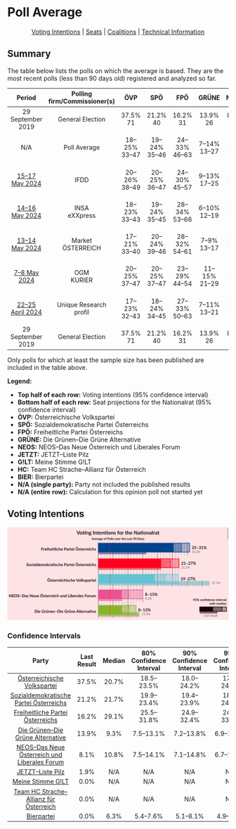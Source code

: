 # Poll Average

<p align="center"><a href="#voting-intentions">Voting Intentions</a> | <a href="#seats">Seats</a> | <a href="#coalitions">Coalitions</a> | <a href="#technical-information">Technical Information</a></p>

## Summary

The table below lists the polls on which the average is based. They are the most recent polls (less than 90 days old) registered and analyzed so far.

| Period     | Polling firm/Commissioner(s) | ÖVP | SPÖ | FPÖ | GRÜNE | NEOS | JETZT | G!LT | HC | BIER |
|:----------:|:----------------------------:|:--:|:--:|:--:|:--:|:--:|:--:|:--:|:--:|:--:|
| 29 September 2019 | General Election | 37.5% <br> 71 | 21.2% <br> 40 | 16.2% <br> 31 | 13.9% <br> 26 | 8.1% <br> 15 | 1.9% <br> 0 | 0.0% <br> 0 | 0.0% <br> 0 | 0.0% <br> 0 |
| N/A | Poll Average | 18–25% <br> 33–47 | 19–24% <br> 35–46 | 24–33% <br> 46–63 | 7–14% <br> 13–27 | 7–15% <br> 12–29 | N/A <br> N/A | N/A <br> N/A | N/A <br> N/A | 5–8% <br> 9–16 |
| [15–17 May 2024](2024-05-17-IFDD.html) | IFDD | 20–26% <br> 38–49 | 20–25% <br> 36–47 | 24–30% <br> 45–57 | 9–13% <br> 17–25 | 10–14% <br> 19–27 | N/A <br> N/A | N/A <br> N/A | N/A <br> N/A | N/A <br> N/A |
| [14–16 May 2024](2024-05-16-INSA.html) | INSA <br> eXXpress | 18–23% <br> 33–43 | 19–24% <br> 35–45 | 28–34% <br> 53–66 | 6–10% <br> 12–19 | 6–10% <br> 12–19 | N/A <br> N/A | N/A <br> N/A | N/A <br> N/A | 5–8% <br> 9–14 |
| [13–14 May 2024](2024-05-14-Market.html) | Market <br> ÖSTERREICH | 17–21% <br> 33–40 | 20–24% <br> 39–46 | 28–32% <br> 54–61 | 7–9% <br> 13–17 | 10–12% <br> 18–24 | N/A <br> N/A | N/A <br> N/A | N/A <br> N/A | 5–7% <br> 9–13 |
| [7–8 May 2024](2024-05-08-OGM.html) | OGM <br> KURIER | 20–25% <br> 37–47 | 20–25% <br> 37–47 | 23–29% <br> 44–54 | 11–15% <br> 21–29 | 12–16% <br> 22–30 | N/A <br> N/A | N/A <br> N/A | N/A <br> N/A | N/A <br> N/A |
| [22–25 April 2024](2024-04-25-UniqueResearch.html) | Unique Research <br> profil | 17–23% <br> 32–43 | 18–24% <br> 34–45 | 27–33% <br> 50–63 | 7–11% <br> 13–21 | 6–10% <br> 11–19 | N/A <br> N/A | N/A <br> N/A | N/A <br> N/A | 5–9% <br> 10–17 |
| 29 September 2019 | General Election | 37.5% <br> 71 | 21.2% <br> 40 | 16.2% <br> 31 | 13.9% <br> 26 | 8.1% <br> 15 | 1.9% <br> 0 | 0.0% <br> 0 | 0.0% <br> 0 | 0.0% <br> 0 |

Only polls for which at least the sample size has been published are included in the table above.

**Legend:**
+ **Top half of each row:** Voting intentions (95% confidence interval)
+ **Bottom half of each row:** Seat projections for the Nationalrat (95% confidence interval)
+ **ÖVP:** Österreichische Volkspartei
+ **SPÖ:** Sozialdemokratische Partei Österreichs
+ **FPÖ:** Freiheitliche Partei Österreichs
+ **GRÜNE:** Die Grünen–Die Grüne Alternative
+ **NEOS:** NEOS–Das Neue Österreich und Liberales Forum
+ **JETZT:** JETZT–Liste Pilz
+ **G!LT:** Meine Stimme G!LT
+ **HC:** Team HC Strache–Allianz für Österreich
+ **BIER:** Bierpartei
+ **N/A (single party):** Party not included the published results
+ **N/A (entire row):** Calculation for this opinion poll not started yet

## Voting Intentions

![Graph with voting intentions not yet produced](average.png "Voting Intentions")

### Confidence Intervals

| Party | Last Result | Median | 80% Confidence Interval | 90% Confidence Interval | 95% Confidence Interval | 99% Confidence Interval |
|:-----:|:-----------:|:------:|:-----------------------:|:-----------------------:|:-----------------------:|:-----------------------:|
| <a href="#österreichische-volkspartei">Österreichische Volkspartei</a> | 37.5% | 20.7% | 18.5–23.5% |18.0–24.2% | 17.7–24.8% | 17.0–25.8% |
| <a href="#sozialdemokratische-partei-österreichs">Sozialdemokratische Partei Österreichs</a> | 21.2% | 21.7% | 19.9–23.4% |19.4–23.9% | 18.9–24.3% | 18.1–25.2% |
| <a href="#freiheitliche-partei-österreichs">Freiheitliche Partei Österreichs</a> | 16.2% | 29.1% | 25.5–31.8% |24.9–32.4% | 24.3–33.0% | 23.3–34.1% |
| <a href="#die-grünen–die-grüne-alternative">Die Grünen–Die Grüne Alternative</a> | 13.9% | 9.3% | 7.5–13.1% |7.2–13.8% | 6.9–14.3% | 6.4–15.2% |
| <a href="#neos–das-neue-österreich-und-liberales-forum">NEOS–Das Neue Österreich und Liberales Forum</a> | 8.1% | 10.8% | 7.5–14.1% |7.1–14.8% | 6.7–15.3% | 6.2–16.3% |
| <a href="#jetzt–liste-pilz">JETZT–Liste Pilz</a> | 1.9% | N/A | N/A |N/A | N/A | N/A |
| <a href="#meine-stimme-g!lt">Meine Stimme G!LT</a> | 0.0% | N/A | N/A |N/A | N/A | N/A |
| <a href="#team-hc-strache–allianz-für-österreich">Team HC Strache–Allianz für Österreich</a> | 0.0% | N/A | N/A |N/A | N/A | N/A |
| <a href="#bierpartei">Bierpartei</a> | 0.0% | 6.3% | 5.4–7.6% |5.1–8.1% | 4.9–8.5% | 4.5–9.2% |

